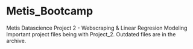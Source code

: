 # Metis_Bootcamp
Metis Datascience Project 2 - Webscraping & Linear Regresion Modeling
Important project files being with Project_2.
Outdated files are in the archive.